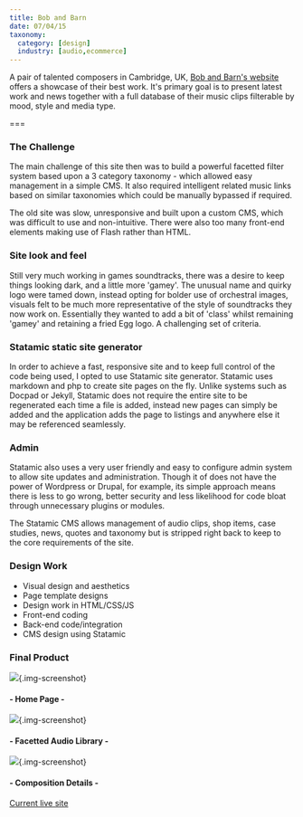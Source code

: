 ```yaml
---
title: Bob and Barn
date: 07/04/15
taxonomy:
  category: [design]
  industry: [audio,ecommerce]
---
```


A pair of talented composers in Cambridge, UK, <a href="http://www.bobandbarn.com" target="_blank">Bob and Barn's website</a> offers a showcase of their best work.   It's primary goal is to present latest work and news together with a full database of their music clips filterable by mood, style and media type.

===

### The Challenge

The main challenge of this site then was to build a powerful facetted filter system based upon a 3 category taxonomy - which allowed easy management in a simple CMS.  It also required intelligent related music links based on similar taxonomies which could be manually bypassed if required.

The old site was slow, unresponsive and built upon a custom CMS, which was difficult to use and non-intuitive.  There were also too many front-end elements making use of Flash rather than HTML.


### Site look and feel

Still very much working in games soundtracks, there was a desire to keep things looking dark, and a little more 'gamey'.  The unusual name and quirky logo were tamed down, instead opting for bolder use of orchestral images, visuals felt to be much more representative of the style of soundtracks they
 now work on.  Essentially they wanted to add a bit of 'class' whilst remaining 'gamey' and retaining a fried Egg logo. A challenging set of criteria.

### Statamic static site generator

In order to achieve a fast, responsive site and to keep full control of the code being used, I opted to use Statamic site generator.  Statamic uses markdown and php to create site pages on the fly.  Unlike systems such as Docpad or Jekyll, Statamic does not require the entire site to be regenerated each time a file is added, instead new pages can simply be added and the application adds the page to listings and anywhere else it may be referenced seamlessly.  

### Admin

Statamic also uses a very user friendly and easy to configure admin system to allow site updates and administration.  Though it of does not have the power of Wordpress or Drupal, for example, its simple approach means there is less to go wrong, better security and less likelihood for code bloat
through unnecessary plugins or modules.

The Statamic CMS allows management of audio clips, shop items, case studies, news, quotes and taxonomy but is stripped right back to keep to the core requirements of the site.


### Design Work

* Visual design and aesthetics
* Page template designs
* Design work in HTML/CSS/JS
* Front-end coding
* Back-end code/integration
* CMS design using Statamic

### Final Product

![](home.jpg){.img-screenshot}
#### - Home Page -

![](music.jpg){.img-screenshot}
#### - Facetted Audio Library -

![](musicdetail.jpg){.img-screenshot}
#### - Composition Details -


<a href="http://www.bobandbarn.com" target="new">Current live site</a>
